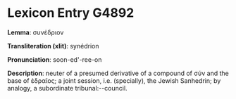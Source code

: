 # Lexicon Entry G4892

**Lemma**: συνέδριον

**Transliteration (xlit)**: synédrion

**Pronunciation**: soon-ed'-ree-on

**Description**:
neuter of a presumed derivative of a compound of σύν and the base of ἑδραῖος; a joint session, i.e. (specially), the Jewish Sanhedrin; by analogy, a subordinate tribunal:--council.
